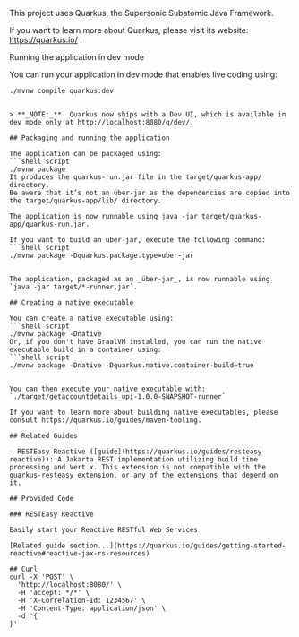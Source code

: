 This project uses Quarkus, the Supersonic Subatomic Java Framework.

If you want to learn more about Quarkus, please visit its website: https://quarkus.io/ .


Running the application in dev mode

You can run your application in dev mode that enables live coding using:
```shell script
./mvnw compile quarkus:dev


> **_NOTE:_**  Quarkus now ships with a Dev UI, which is available in dev mode only at http://localhost:8080/q/dev/.

## Packaging and running the application

The application can be packaged using:
```shell script
./mvnw package
It produces the quarkus-run.jar file in the target/quarkus-app/ directory.
Be aware that it’s not an über-jar as the dependencies are copied into the target/quarkus-app/lib/ directory.

The application is now runnable using java -jar target/quarkus-app/quarkus-run.jar.

If you want to build an über-jar, execute the following command:
```shell script
./mvnw package -Dquarkus.package.type=uber-jar


The application, packaged as an _über-jar_, is now runnable using `java -jar target/*-runner.jar`.

## Creating a native executable

You can create a native executable using:
```shell script
./mvnw package -Dnative
Or, if you don't have GraalVM installed, you can run the native executable build in a container using:
```shell script
./mvnw package -Dnative -Dquarkus.native.container-build=true


You can then execute your native executable with: `./target/getaccountdetails_upi-1.0.0-SNAPSHOT-runner`

If you want to learn more about building native executables, please consult https://quarkus.io/guides/maven-tooling.

## Related Guides

- RESTEasy Reactive ([guide](https://quarkus.io/guides/resteasy-reactive)): A Jakarta REST implementation utilizing build time processing and Vert.x. This extension is not compatible with the quarkus-resteasy extension, or any of the extensions that depend on it.

## Provided Code

### RESTEasy Reactive

Easily start your Reactive RESTful Web Services

[Related guide section...](https://quarkus.io/guides/getting-started-reactive#reactive-jax-rs-resources)

## Curl
curl -X 'POST' \
  'http://localhost:8080/' \
  -H 'accept: */*' \
  -H 'X-Correlation-Id: 1234567' \
  -H 'Content-Type: application/json' \
  -d '{
}'
